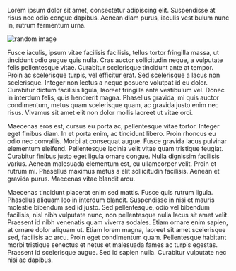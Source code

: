 <!--
  "title": "Just some lorem!",
  "author": "Kevin Kelly",
  "description": "Here is the latest",
  "image": "https://picsum.photos/500/300"
-->

Lorem ipsum dolor sit amet, consectetur adipiscing elit. Suspendisse at risus nec odio congue dapibus. Aenean diam purus, iaculis vestibulum nunc in, rutrum fermentum urna.

![random image](https://picsum.photos/500/300)

Fusce iaculis, ipsum vitae facilisis facilisis, tellus tortor fringilla massa, ut tincidunt odio augue quis nulla. Cras auctor sollicitudin neque, a vulputate felis pellentesque vitae. Curabitur scelerisque tincidunt ante at tempor. Proin ac scelerisque turpis, vel efficitur erat. Sed scelerisque a lacus non scelerisque. Integer non lectus a neque posuere volutpat id eu dolor. Curabitur dictum facilisis ligula, laoreet fringilla ante vestibulum vel. Donec in interdum felis, quis hendrerit magna. Phasellus gravida, mi quis auctor condimentum, metus quam scelerisque quam, ac gravida justo enim nec risus. Vivamus sit amet elit non dolor mollis laoreet ut vitae orci.

Maecenas eros est, cursus eu porta ac, pellentesque vitae tortor. Integer eget finibus diam. In et porta enim, ac tincidunt libero. Proin rhoncus eu odio nec convallis. Morbi at consequat augue. Fusce gravida lacus pulvinar elementum eleifend. Pellentesque lacinia velit vitae quam tristique feugiat. Curabitur finibus justo eget ligula ornare congue. Nulla dignissim facilisis varius. Aenean malesuada elementum est, eu ullamcorper velit. Proin et rutrum mi. Phasellus maximus metus a elit sollicitudin facilisis. Aenean et gravida purus. Maecenas vitae blandit arcu.

Maecenas tincidunt placerat enim sed mattis. Fusce quis rutrum ligula. Phasellus aliquam leo in interdum blandit. Suspendisse in nisi et mauris molestie bibendum sed id justo. Sed pellentesque, odio vel bibendum facilisis, nisl nibh vulputate nunc, non pellentesque nulla lacus sit amet velit. Praesent id nibh venenatis quam viverra sodales. Etiam ornare enim sapien, at ornare dolor aliquam ut. Etiam lorem magna, laoreet sit amet scelerisque sed, facilisis ac arcu. Proin eget condimentum quam. Pellentesque habitant morbi tristique senectus et netus et malesuada fames ac turpis egestas. Praesent id scelerisque augue. Sed id sapien nulla. Curabitur vulputate nec nisi ac dapibus.

